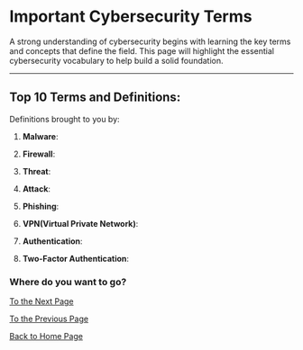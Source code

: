 # Important Cybersecurity Terms 
A strong understanding of cybersecurity begins with learning the key terms and concepts that define the field. This page will highlight the essential cybersecurity vocabulary to help build a solid foundation.

---
## Top 10 Terms and Definitions: 
Definitions brought to you by: 

1. **Malware**:
   
2. **Firewall**:
   
3. **Threat**:
   
4. **Attack**:
   
5. **Phishing**:
   
6. **VPN(Virtual Private Network)**:
   
7. **Authentication**:
   
8. **Two-Factor Authentication**:

### Where do you want to go?
[To the Next Page](terms.md)

[To the Previous Page](terms.md)

[Back to Home Page](README.md)


